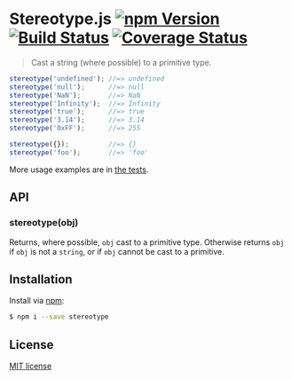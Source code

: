# Stereotype.js [![npm Version](http://img.shields.io/npm/v/stereotype.svg?style=flat)](https://www.npmjs.org/package/stereotype) [![Build Status](https://img.shields.io/travis/yuanqing/stereotype.svg?style=flat)](https://travis-ci.org/yuanqing/stereotype) [![Coverage Status](https://img.shields.io/coveralls/yuanqing/stereotype.svg?style=flat)](https://coveralls.io/r/yuanqing/stereotype)

> Cast a string (where possible) to a primitive type.

```js
stereotype('undefined'); //=> undefined
stereotype('null');      //=> null
stereotype('NaN');       //=> NaN
stereotype('Infinity');  //=> Infinity
stereotype('true');      //=> true
stereotype('3.14');      //=> 3.14
stereotype('0xFF');      //=> 255

stereotype({});          //=> {}
stereotype('foo');       //=> 'foo'
```

More usage examples are in [the tests](https://github.com/yuanqing/stereotype/blob/master/spec/cast.spec.js).

## API

### stereotype(obj)

Returns, where possible, `obj` cast to a primitive type. Otherwise returns `obj` if `obj` is not a `string`, or if `obj` cannot be cast to a primitive.

## Installation

Install via [npm](https://www.npmjs.org/package/stereotype):

```bash
$ npm i --save stereotype
```

## License

[MIT license](https://github.com/yuanqing/stereotype/blob/master/LICENSE)
